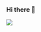 ### Hi there 👋

<img src="https://github-readme-stats.vercel.app/api?username=truongvanduy&theme=tokyonight&show_icons=true&count_private=true">
<!--
**truongvanduy/truongvanduy** is a ✨ _special_ ✨ repository because its `README.md` (this file) appears on your GitHub profile.

Here are some ideas to get you started:

- 🔭 I’m currently working on ...
- 🌱 I’m currently learning ...
- 👯 I’m looking to collaborate on ...
- 🤔 I’m looking for help with ...
- 💬 Ask me about ...
- 📫 How to reach me: ...
- 😄 Pronouns: ...
- ⚡ Fun fact: ...
-->
